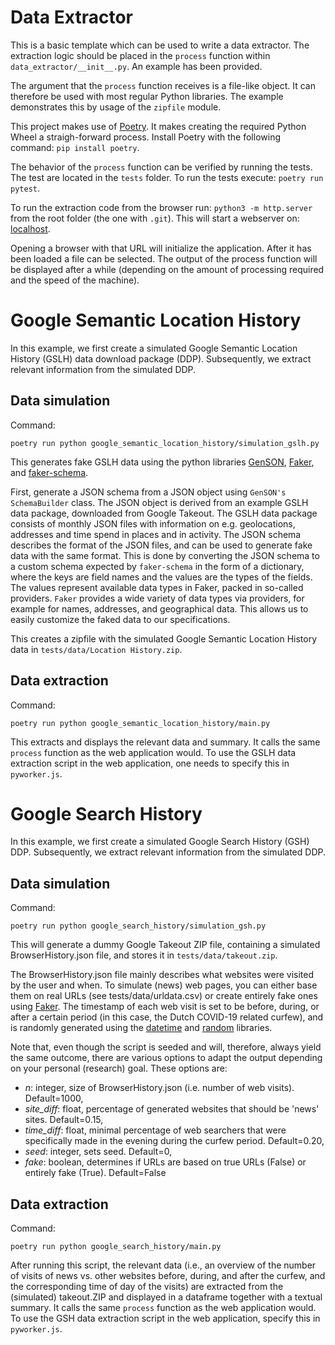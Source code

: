 # Data Extractor

This is a basic template which can be used to write a data extractor.
The extraction logic should be placed in the `process` function within
`data_extractor/__init__.py`. An example has been provided.

The argument that the `process` function receives is a file-like object.
It can therefore be used with most regular Python libraries. The example
demonstrates this by usage of the `zipfile` module.

This project makes use of [Poetry](https://python-poetry.org/). It makes
creating the required Python Wheel a straigh-forward process. Install
Poetry with the following command: `pip install poetry`.

The behavior of the `process` function can be verified by running the
tests. The test are located in the `tests` folder. To run the tests
execute: `poetry run pytest`.

To run the extraction code from the browser run:
`python3 -m http.server` from the root folder (the one with `.git`).
This will start a webserver on: [localhost](http://localhost:8000).

Opening a browser with that URL will initialize the application. After
it has been loaded a file can be selected. The output of the process
function will be displayed after a while (depending on the amount of
processing required and the speed of the machine).

# Google Semantic Location History 
In this example, we first create a simulated Google Semantic Location History
(GSLH) data download package (DDP). Subsequently, we extract relevant information
from the simulated DDP.

## Data simulation
Command:

`poetry run python google_semantic_location_history/simulation_gslh.py`

This generates fake GSLH data using the python libraries
[GenSON](<https://pypi.org/project/genson/>),
[Faker](<https://github.com/joke2k/faker>), and
[faker-schema](<https://pypi.org/project/faker-schema/>).

First, generate a JSON schema from a JSON object using
`GenSON's SchemaBuilder` class. The JSON object is derived from an
example GSLH data package, downloaded from Google Takeout. The GSLH data
package consists of monthly JSON files with information on e.g.
geolocations, addresses and time spend in places and in activity. The
JSON schema describes the format of the JSON files, and can be used to
generate fake data with the same format. This is done by converting the
JSON schema to a custom schema expected by `faker-schema` in the form of
a dictionary, where the keys are field names and the values are the
types of the fields. The values represent available data types in Faker,
packed in so-called providers. `Faker` provides a wide variety of data
types via providers, for example for names, addresses, and geographical
data. This allows us to easily customize the faked data to our
specifications.

This creates a zipfile with the simulated Google Semantic Location
History data in `tests/data/Location History.zip`.

## Data extraction
Command:

`poetry run python google_semantic_location_history/main.py`

This extracts and displays the relevant data and summary. It calls the
same `process` function as the web application would. To use the GSLH
data extraction script in the web application, one needs to specify this
in `pyworker.js`.

# Google Search History
In this example, we first create a simulated Google Search History
(GSH) DDP. Subsequently, we extract relevant information from the simulated DDP.

## Data simulation
Command:

`poetry run python google_search_history/simulation_gsh.py`

This will generate a dummy Google Takeout ZIP file, containing a
simulated BrowserHistory.json file, and stores it in `tests/data/takeout.zip`.

The BrowserHistory.json file mainly describes what 
websites were visited by the user and when. To simulate (news) web
pages, you can either base them on real URLs (see
tests/data/urldata.csv) or create entirely fake ones using
[Faker](<https://github.com/joke2k/faker>). The timestamp of each web
visit is set to be before, during, or after a certain period (in this
case, the Dutch COVID-19 related curfew), and is randomly generated
using the [datetime](<https://docs.python.org/3/library/datetime.html>)
and [random](<https://docs.python.org/3/library/random.html>) libraries.

Note that, even though the script is seeded and will, therefore, always
yield the same outcome, there are various options to adapt the output
depending on your personal (research) goal. These options are: 
- *n*: integer, size of BrowserHistory.json (i.e. number of web visits).
Default=1000, 
- *site_diff*: float, percentage of generated websites that should be 'news' 
sites. Default=0.15, 
- *time_diff*: float, minimal percentage of web searchers that were specifically 
made in the evening during the curfew period. Default=0.20, 
- *seed*: integer, sets seed. Default=0, 
- *fake*: boolean, determines if URLs are based on true URLs (False) or entirely 
fake (True). Default=False

## Data extraction
Command:

`poetry run python google_search_history/main.py`

After running this script, the relevant data (i.e., an overview of the
number of visits of news vs. other websites before, during, and after
the curfew, and the corresponding time of day of the visits) are
extracted from the (simulated) takeout.ZIP and displayed in a dataframe
together with a textual summary. It calls the same `process` function as
the web application would. To use the GSH data extraction script in the
web application, specify this in `pyworker.js`.
